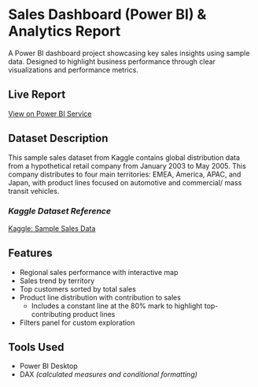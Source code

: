 # Sales Dashboard (Power BI) & Analytics Report 
A Power BI dashboard project showcasing key sales insights using sample data. Designed to highlight business performance through clear visualizations and performance metrics.

## Live Report
[View on Power BI Service](https://app.powerbi.com/view?r=eyJrIjoiZTIwMjNiODAtMGRmOS00NzNmLTg5ZDAtYzY2NTVjNWYxZDkyIiwidCI6ImYzNGEzNWJkLWE2NWQtNDYwNS1iMGZhLWQyNTcxZjgzMWY1ZSIsImMiOjEwfQ%3D%3D&pageName=0b08dddc125ca2789111)

## Dataset Description
This sample sales dataset from Kaggle contains global distribution data from a hypothetical retail company from January 2003 to May 2005. This company distributes to four main territories: EMEA, America, APAC, and Japan, with product lines focused on automotive and commercial/ mass transit vehicles. 

### *Kaggle Dataset Reference*
[Kaggle: Sample Sales Data](https://www.kaggle.com/datasets/kyanyoga/sample-sales-data?resource=download)

## Features
- Regional sales performance with interactive map
- Sales trend by territory
- Top customers sorted by total sales
- Product line distribution with contribution to sales
  - Includes a constant line at the 80% mark to highlight top-contributing product lines
- Filters panel for custom exploration

## Tools Used
- Power BI Desktop
- DAX _(calculated measures and conditional formatting)_



